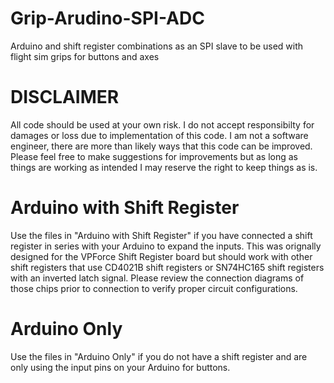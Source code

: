 # Grip-Arudino-SPI-ADC
Arduino and shift register combinations as an SPI slave to be used with flight sim grips for buttons and axes

# DISCLAIMER
All code should be used at your own risk. I do not accept responsibilty for damages or loss due to implementation of this code. I am not a software engineer, there are more than likely ways that this code can be improved. Please feel free to make suggestions for improvements but as long as things are working as intended I may reserve the right to keep things as is. 

# Arduino with Shift Register
Use the files in "Arduino with Shift Register" if you have connected a shift register in series with your Arduino to expand the inputs. This was orignally designed for the VPForce Shift Register board but should work with other shift registers that use CD4021B shift registers or SN74HC165 shift registers with an inverted latch signal. Please review the connection diagrams of those chips prior to connection to verify proper circuit configurations. 

# Arduino Only
Use the files in "Arduino Only" if you do not have a shift register and are only using the input pins on your Arduino for buttons. 
